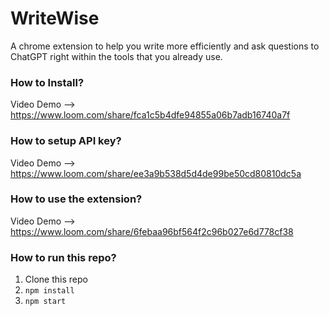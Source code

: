 
# WriteWise

A chrome extension to help you write more efficiently and ask questions to ChatGPT right within the tools that you already use.

### How to Install?
Video Demo --> https://www.loom.com/share/fca1c5b4dfe94855a06b7adb16740a7f

### How to setup API key?
Video Demo --> https://www.loom.com/share/ee3a9b538d5d4de99be50cd80810dc5a

### How to use the extension?
Video Demo --> https://www.loom.com/share/6febaa96bf564f2c96b027e6d778cf38

### How to run this repo?
1. Clone this repo
2. ```npm install```
3. ```npm start```


